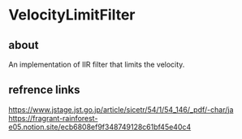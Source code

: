# VelocityLimitFilter
## about
An implementation of IIR filter that limits the velocity.

## refrence links
https://www.jstage.jst.go.jp/article/sicetr/54/1/54_146/_pdf/-char/ja
https://fragrant-rainforest-e05.notion.site/ecb6808ef9f348749128c61bf45e40c4
